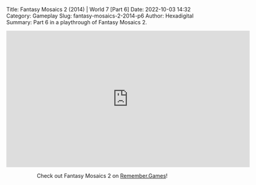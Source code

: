 Title: Fantasy Mosaics 2 (2014) | World 7 [Part 6]
Date: 2022-10-03 14:32
Category: Gameplay
Slug: fantasy-mosaics-2-2014-p6
Author: Hexadigital
Summary: Part 6 in a playthrough of Fantasy Mosaics 2.

<center><iframe src="https://www.youtube.com/embed/SnIicgN1E8o?feature=oembed" allow="accelerometer; autoplay; encrypted-media; gyroscope; picture-in-picture" width="640" height="360" frameborder="0"></iframe>

Check out Fantasy Mosaics 2 on [Remember.Games](https://remember.games/game/6395/fantasy-mosaics-2/)!</center>

